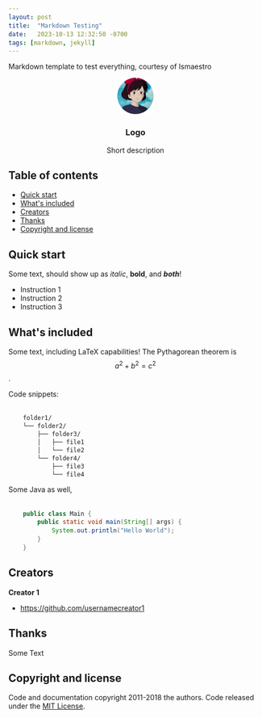 ```yaml
---
layout: post
title:  "Markdown Testing"
date:   2023-10-13 12:32:50 -0700
tags: [markdown, jekyll]
---
```


Markdown template to test everything, courtesy of Ismaestro

<p align="center">
  <a href="https://example.com/"><img src="/profile.png" alt="Logo" width=72 height=72></a>
  <h3 align="center">Logo</h3>
  <p align="center">Short description</p>
</p>


## Table of contents

- [Quick start](#quick-start)
- [What's included](#whats-included)
- [Creators](#creators)
- [Thanks](#thanks)
- [Copyright and license](#copyright-and-license)


## Quick start

Some text, should show up as _italic_, **bold**, and ***both***!

- Instruction 1
- Instruction 2
- Instruction 3

## What's included

Some text, including LaTeX capabilities!
The Pythagorean theorem is $$a^2 + b^2 = c^2$$.

Code snippets:
```text

    folder1/
    └── folder2/
        ├── folder3/
        │   ├── file1
        │   └── file2
        └── folder4/
            ├── file3
            └── file4

```

Some Java as well,
```java

    public class Main {
        public static void main(String[] args) {
            System.out.println("Hello World");
        }
    }

```

## Creators

**Creator 1**

- <https://github.com/usernamecreator1>

## Thanks

Some Text

## Copyright and license

Code and documentation copyright 2011-2018 the authors. Code released under the [MIT License](https://reponame/blob/master/LICENSE).
